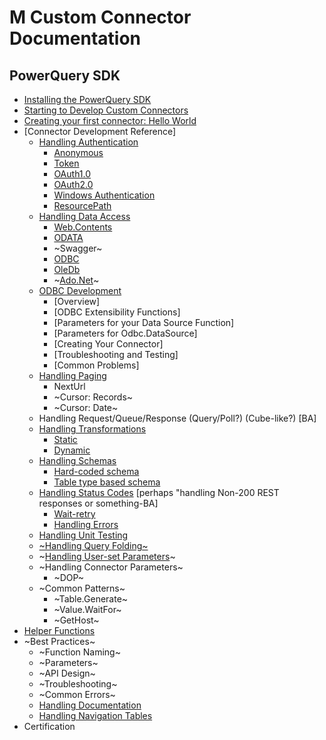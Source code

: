 # M Custom Connector Documentation

## PowerQuery SDK

* [Installing the PowerQuery SDK](InstallingSDK.md)
* [Starting to Develop Custom Connectors](StartingToDevelopCustomConnectors.md)
* [Creating your first connector: Hello World](CreatingFirstConnector.md)
* [Connector Development Reference]
    * [Handling Authentication](HandlingAuthentication.md)
    	* [Anonymous](ImplicitAuthentication.md)
    	* [Token](KeyAuthentication.md)
    	* [OAuth1.0](OAuth1.0Authentication.md)
    	* [OAuth2.0](OAuth2.0Authentication.md)
        * [Windows Authentication](WindowsAuthentication.md)
        * [ResourcePath](ResourcePath.md)
    * [Handling Data Access](HandlingDataAccess.md)
    	* [Web.Contents](Web.Contents.md)
    	* [ODATA](Odata.Feed.md)
    	* ~Swagger~
    	* [ODBC](Odbc.DataSource.md)
        * [OleDb](OleDb.DataSource.md)
        * ~[Ado.Net](AdoDotNet.DataSource.md)~
    * [ODBC Development](odbc.md)
        * [Overview]
        * [ODBC Extensibility Functions]
        * [Parameters for your Data Source Function]
        * [Parameters for Odbc.DataSource]
        * [Creating Your Connector]
        * [Troubleshooting and Testing]
        * [Common Problems]
    * [Handling Paging](HandlingPaging.md)
    	* NextUrl
    	* ~Cursor: Records~
    	* ~Cursor: Date~
    * Handling Request/Queue/Response (Query/Poll?) (Cube-like?) [BA]
    * [Handling Transformations](Transformations.md)
    	* [Static](Transformations.md#static-transformations)
    	* [Dynamic](Transformations.md#dynamic-transformations)
    * [Handling Schemas](HandlingSchema.md)
    	* [Hard-coded schema](HandlingSchema.md#simple-hardcoded-approach)
    	* [Table type based schema](HandlingSchema.md#sophisticated-approach)
    * [Handling Status Codes](HandlingStatusCodes.md) [perhaps "handling Non-200 REST responses or something-BA]
    	* [Wait-retry](WaitRetry.md)
    	* [Handling Errors](HandlingErrors.md)
    * [Handling Unit Testing](HandlingUnitTesting.md)
    * [~Handling Query Folding~](HandlingQueryFolding.md)
    * ~[Handling User-set Parameters](HandlingParameters.md)~
    * ~Handling Connector Parameters~
    	* ~DOP~
    * ~Common Patterns~
    	* ~Table.Generate~
    	* ~Value.WaitFor~
    	* ~GetHost~
* [Helper Functions](helper-functions.md)
* ~Best Practices~
    * ~Function Naming~
    * ~Parameters~
    * ~API Design~
    * ~Troubleshooting~
    * ~Common Errors~
    * [Handling Documentation](HandlingDocumentation.md)
    * [Handling Navigation Tables](HandlingNavigationTables.md)
* Certification
